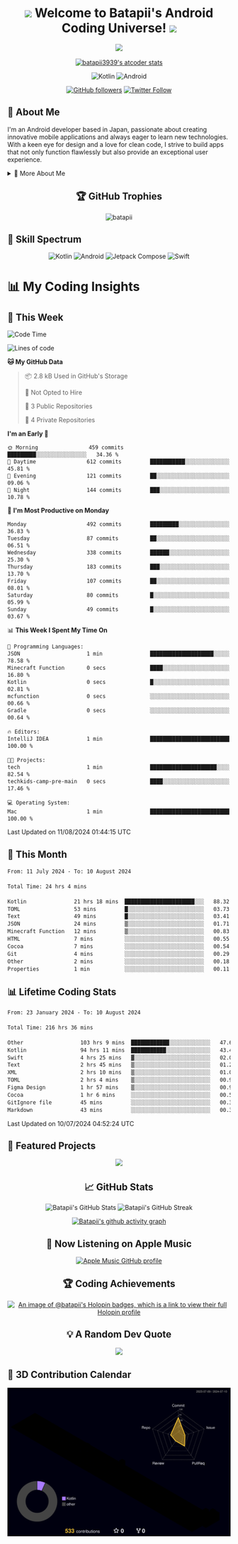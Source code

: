 <h1 align="center">
  <img src="https://media.giphy.com/media/hvRJCLFzcasrR4ia7z/giphy.gif" width="28">
  Welcome to Batapii's Android Coding Universe!
  <img src="https://media.giphy.com/media/hvRJCLFzcasrR4ia7z/giphy.gif" width="28">
</h1>

<p align="center">
  <img src="https://readme-typing-svg.herokuapp.com/?lines=Android+Developer+in+Japan;Always%20learning%20new%20things&font=Fira%20Code&center=true&width=440&height=45&color=f75c7e&vCenter=true&size=22">
</p>

<div align="center">

[![batapii3939's atcoder stats](https://atcoder-readme-stats.vercel.app/stats/batapii3939?theme=dark&show_history=5&width=450)](https://github.com/iwbc-mzk/atcoder-readme-stats)

![Kotlin](https://img.shields.io/badge/Kotlin-★☆☆☆☆☆☆☆☆☆-brightgreen)
![Android](https://img.shields.io/badge/Android-★☆☆☆☆☆☆☆☆☆-brightgreen)

  
[![GitHub followers](https://img.shields.io/github/followers/batapii?style=social)](https://github.com/batapii)
[![Twitter Follow](https://img.shields.io/twitter/follow/batapii?style=social)](https://twitter.com/batapii3939)

</div>

## 🚀 About Me
I'm an Android developer based in Japan, passionate about creating innovative mobile applications and always eager to learn new technologies. With a keen eye for design and a love for clean code, I strive to build apps that not only function flawlessly but also provide an exceptional user experience.

<details>
<summary>🌟 More About Me</summary>

- 🔭 I'm currently working on revolutionizing mobile productivity apps
- 🌱 I'm currently learning Kotlin Multiplatform and Jetpack Compose
- 👯 I'm looking to collaborate on open-source Android projects
- 💬 Ask me about Android development, Kotlin, and mobile UX design
- ⚡ Fun fact: I can solve a Rubik's cube in under 2 minutes!

</details>

<h2 align="center">🏆 GitHub Trophies</h2>
<p align="center">
  <img src="https://github-profile-trophy.vercel.app/?username=batapii&theme=nord&column=7&no-frame=true&no-bg=true&rank=SECRET,SSS,SS,S,AAA,AA,A,B,C,?" alt="batapii" />
</p>

## 🌈 Skill Spectrum

<div align="center">

![Kotlin](https://img.shields.io/badge/Kotlin-0095D5?style=for-the-badge&logo=kotlin&logoColor=white)
![Android](https://img.shields.io/badge/Android-3DDC84?style=for-the-badge&logo=android&logoColor=white)
![Jetpack Compose](https://img.shields.io/badge/Jetpack%20Compose-4285F4?style=for-the-badge&logo=jetpackcompose&logoColor=white)
![Swift](https://img.shields.io/badge/Swift-FA7343?style=for-the-badge&logo=swift&logoColor=white)

</div>


# 📊 My Coding Insights

## 📅 This Week
<!--START_SECTION:waka-week-->
![Code Time](http://img.shields.io/badge/Code%20Time-216%20hrs%2036%20mins-blue)

![Lines of code](https://img.shields.io/badge/From%20Hello%20World%20I%27ve%20Written-93.5%20thousand%20lines%20of%20code-blue)

**🐱 My GitHub Data** 

> 📦 2.8 kB Used in GitHub's Storage 
 > 
> 🚫 Not Opted to Hire
 > 
> 📜 3 Public Repositories 
 > 
> 🔑 4 Private Repositories 
 > 
**I'm an Early 🐤** 

```text
🌞 Morning                459 commits         █████████░░░░░░░░░░░░░░░░   34.36 % 
🌆 Daytime                612 commits         ███████████░░░░░░░░░░░░░░   45.81 % 
🌃 Evening                121 commits         ██░░░░░░░░░░░░░░░░░░░░░░░   09.06 % 
🌙 Night                  144 commits         ███░░░░░░░░░░░░░░░░░░░░░░   10.78 % 
```
📅 **I'm Most Productive on Monday** 

```text
Monday                   492 commits         █████████░░░░░░░░░░░░░░░░   36.83 % 
Tuesday                  87 commits          ██░░░░░░░░░░░░░░░░░░░░░░░   06.51 % 
Wednesday                338 commits         ██████░░░░░░░░░░░░░░░░░░░   25.30 % 
Thursday                 183 commits         ███░░░░░░░░░░░░░░░░░░░░░░   13.70 % 
Friday                   107 commits         ██░░░░░░░░░░░░░░░░░░░░░░░   08.01 % 
Saturday                 80 commits          █░░░░░░░░░░░░░░░░░░░░░░░░   05.99 % 
Sunday                   49 commits          █░░░░░░░░░░░░░░░░░░░░░░░░   03.67 % 
```


📊 **This Week I Spent My Time On** 

```text
💬 Programming Languages: 
JSON                     1 min               ████████████████████░░░░░   78.58 % 
Minecraft Function       0 secs              ████░░░░░░░░░░░░░░░░░░░░░   16.80 % 
Kotlin                   0 secs              █░░░░░░░░░░░░░░░░░░░░░░░░   02.81 % 
mcfunction               0 secs              ░░░░░░░░░░░░░░░░░░░░░░░░░   00.66 % 
Gradle                   0 secs              ░░░░░░░░░░░░░░░░░░░░░░░░░   00.64 % 

🔥 Editors: 
IntelliJ IDEA            1 min               █████████████████████████   100.00 % 

🐱‍💻 Projects: 
tech                     1 min               █████████████████████░░░░   82.54 % 
techkids-camp-pre-main   0 secs              ████░░░░░░░░░░░░░░░░░░░░░   17.46 % 

💻 Operating System: 
Mac                      1 min               █████████████████████████   100.00 % 
```


 Last Updated on 11/08/2024 01:44:15 UTC
<!--END_SECTION:waka-week-->

## 📅 This Month
<!--START_SECTION:wakamonth-->

```txt
From: 11 July 2024 - To: 10 August 2024

Total Time: 24 hrs 4 mins

Kotlin               21 hrs 18 mins  ██████████████████████░░░   88.32 %
TOML                 53 mins         █░░░░░░░░░░░░░░░░░░░░░░░░   03.73 %
Text                 49 mins         █░░░░░░░░░░░░░░░░░░░░░░░░   03.41 %
JSON                 24 mins         ▒░░░░░░░░░░░░░░░░░░░░░░░░   01.71 %
Minecraft Function   12 mins         ▒░░░░░░░░░░░░░░░░░░░░░░░░   00.83 %
HTML                 7 mins          ░░░░░░░░░░░░░░░░░░░░░░░░░   00.55 %
Cocoa                7 mins          ░░░░░░░░░░░░░░░░░░░░░░░░░   00.54 %
Git                  4 mins          ░░░░░░░░░░░░░░░░░░░░░░░░░   00.29 %
Other                2 mins          ░░░░░░░░░░░░░░░░░░░░░░░░░   00.18 %
Properties           1 min           ░░░░░░░░░░░░░░░░░░░░░░░░░   00.11 %
```

<!--END_SECTION:wakamonth-->

## 📊 Lifetime Coding Stats

<!--START_SECTION:wakaalltime-->

```txt
From: 23 January 2024 - To: 10 August 2024

Total Time: 216 hrs 36 mins

Other                  103 hrs 9 mins  ████████████░░░░░░░░░░░░░   47.62 %
Kotlin                 94 hrs 11 mins  ███████████░░░░░░░░░░░░░░   43.49 %
Swift                  4 hrs 25 mins   ▓░░░░░░░░░░░░░░░░░░░░░░░░   02.04 %
Text                   2 hrs 45 mins   ▒░░░░░░░░░░░░░░░░░░░░░░░░   01.27 %
XML                    2 hrs 10 mins   ▒░░░░░░░░░░░░░░░░░░░░░░░░   01.01 %
TOML                   2 hrs 4 mins    ▒░░░░░░░░░░░░░░░░░░░░░░░░   00.96 %
Figma Design           1 hr 57 mins    ▒░░░░░░░░░░░░░░░░░░░░░░░░   00.90 %
Cocoa                  1 hr 6 mins     ░░░░░░░░░░░░░░░░░░░░░░░░░   00.51 %
GitIgnore file         45 mins         ░░░░░░░░░░░░░░░░░░░░░░░░░   00.35 %
Markdown               43 mins         ░░░░░░░░░░░░░░░░░░░░░░░░░   00.33 %
```

<!--END_SECTION:wakaalltime-->

Last Updated on 10/07/2024 04:52:24 UTC

## 🌟 Featured Projects

<div align="center">
  <a href="https://github.com/batapii/ToDoSNS">
    <img src="https://github-readme-stats.vercel.app/api/pin/?username=batapii&repo=ToDoSNS&theme=radical" />
  </a>

## 📈 GitHub Stats

<div align="center">
  <img src="https://github-readme-stats.vercel.app/api?username=batapii&show_icons=true&theme=radical" alt="Batapii's GitHub Stats" />
  <img src="https://github-readme-streak-stats.herokuapp.com/?user=batapii&theme=radical" alt="Batapii's GitHub Streak" />
  
[![Batapii's github activity graph](https://github-readme-activity-graph.vercel.app/graph?username=batapii&theme=react-dark)](https://github.com/ashutosh00710/github-readme-activity-graph)
</div>

## 🎵 Now Listening on Apple Music

<div align="center">
  
[![Apple Music GitHub profile](https://music-profile.rayriffy.com/theme/dark.svg?uid=001005.6598667d2ffd4a10a4f429edd0ba24c4.1156)](https://github.com/rayriffy/apple-music-github-profile)

</div>


## 🏆 Coding Achievements

<div align="center">

[![An image of @batapii's Holopin badges, which is a link to view their full Holopin profile](https://holopin.me/batapii)](https://holopin.io/@batapii)

</div>

## 💡 A Random Dev Quote

<div align="center">

![](https://quotes-github-readme.vercel.app/api?type=horizontal&theme=radical)

</div>

</div>

## 🚀 3D Contribution Calendar

<div align="center">
  
![](./profile-3d-contrib/profile-night-rainbow.svg)

</div>
